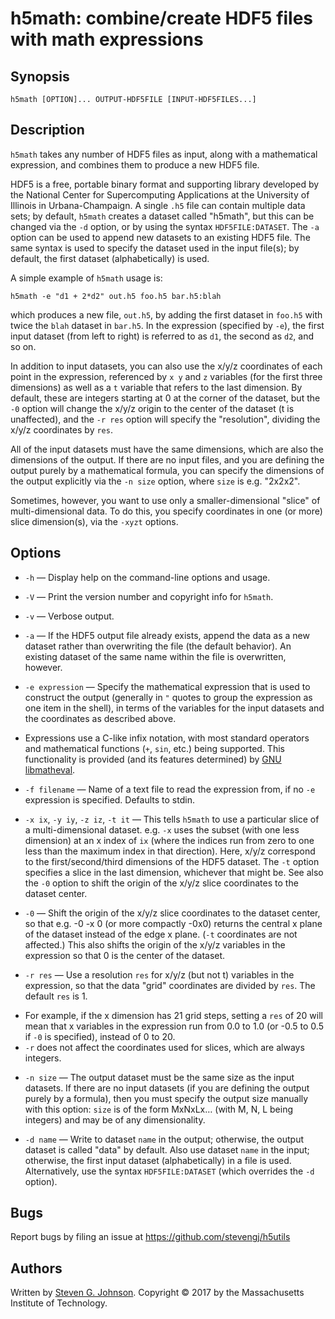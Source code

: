 # h5math: combine/create HDF5 files with math expressions

## Synopsis

    h5math [OPTION]... OUTPUT-HDF5FILE [INPUT-HDF5FILES...]

## Description

`h5math` takes any number of HDF5 files as input, along with a mathematical expression, and combines them to produce a new HDF5 file.

HDF5 is a free, portable binary format and supporting library developed by the National Center for Supercomputing Applications at the University of Illinois in Urbana-Champaign. A single `.h5` file can contain multiple data sets; by default, `h5math` creates a dataset called "h5math", but this can be changed via the `-d` option, or by using the syntax `HDF5FILE:DATASET`. The `-a` option can be used to append new datasets to an existing HDF5 file. The same syntax is used to specify the dataset used in the input file(s); by default, the first dataset (alphabetically) is used.

A simple example of `h5math` usage is:

    h5math -e "d1 + 2*d2" out.h5 foo.h5 bar.h5:blah

which produces a new file, `out.h5`, by adding the first dataset in `foo.h5` with twice the `blah` dataset in `bar.h5`. In the expression (specified by `-e`), the first input dataset (from left to right) is referred to as `d1`, the second as `d2`, and so on.

In addition to input datasets, you can also use the x/y/z coordinates of each point in the expression, referenced by `x y` and `z` variables (for the first three dimensions) as well as a `t` variable that refers to the last dimension. By default, these are integers starting at 0 at the corner of the dataset, but the `-0` option will change the x/y/z origin to the center of the dataset (t is unaffected), and the `-r res` option will specify the "resolution", dividing the x/y/z coordinates by `res`.

All of the input datasets must have the same dimensions, which are also the dimensions of the output. If there are no input files, and you are defining the output purely by a mathematical formula, you can specify the dimensions of the output explicitly via the `-n size` option, where `size` is e.g. "2x2x2".

Sometimes, however, you want to use only a smaller-dimensional "slice" of multi-dimensional data. To do this, you specify coordinates in one (or more) slice dimension(s), via the `-xyzt` options.

## Options

* `-h` — Display help on the command-line options and usage.

* `-V` — Print the version number and copyright info for `h5math`.

* `-v` — Verbose output.

* `-a` — If the HDF5 output file already exists, append the data as a new dataset rather than overwriting the file (the default behavior). An existing dataset of the same name within the file is overwritten, however.

* `-e expression` — Specify the mathematical expression that is used to construct the output (generally in `"` quotes to group the expression as one item in the shell), in terms of the variables for the input datasets and the coordinates as described above.
 - Expressions use a C-like infix notation, with most standard operators and mathematical functions (`+`, `sin`, etc.) being supported. This functionality is provided (and its features determined) by [GNU libmatheval](https://www.gnu.org/software/libmatheval/).

* `-f filename` — Name of a text file to read the expression from, if no `-e` expression is specified. Defaults to stdin.

* `-x ix`, `-y iy`, `-z iz`, `-t it` — This tells `h5math` to use a particular slice of a multi-dimensional dataset. e.g. `-x` uses the subset (with one less dimension) at an x index of `ix` (where the indices run from zero to one less than the maximum index in that direction). Here, x/y/z correspond to the first/second/third dimensions of the HDF5 dataset. The `-t` option specifies a slice in the last dimension, whichever that might be. See also the `-0` option to shift the origin of the x/y/z slice coordinates to the dataset center.

* `-0` — Shift the origin of the x/y/z slice coordinates to the dataset center, so that e.g. -0 -x 0 (or more compactly -0x0) returns the central x plane of the dataset instead of the edge x plane. (`-t` coordinates are not affected.) This also shifts the origin of the x/y/z variables in the expression so that 0 is the center of the dataset.

* `-r res` — Use a resolution `res` for x/y/z (but not t) variables in the expression, so that the data "grid" coordinates are divided by `res`. The default `res` is 1.
 - For example, if the x dimension has 21 grid steps, setting a `res` of 20 will mean that x variables in the expression run from 0.0 to 1.0 (or -0.5 to 0.5 if `-0` is specified), instead of 0 to 20.
 - `-r` does not affect the coordinates used for slices, which are always integers.

* `-n size` — The output dataset must be the same size as the input datasets. If there are no input datasets (if you are defining the output purely by a formula), then you must specify the output size manually with this option: `size` is of the form MxNxLx… (with M, N, L being integers) and may be of any dimensionality.

* `-d name` — Write to dataset `name` in the output; otherwise, the output dataset is called "data" by default. Also use dataset `name` in the input; otherwise, the first input dataset (alphabetically) in a file is used. Alternatively, use the syntax `HDF5FILE:DATASET` (which overrides the `-d` option).

## Bugs

Report bugs by filing an issue at https://github.com/stevengj/h5utils

## Authors

Written by [Steven G. Johnson](http://math.mit.edu/~stevenj/). Copyright © 2017 by the Massachusetts Institute of Technology.
